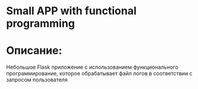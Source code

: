# Small APP with functional programming

# Описание:
Небольшое Flask приложение с использованием функционального программирование, 
которое обрабатывает файл логов в соответствии с запросом пользователя